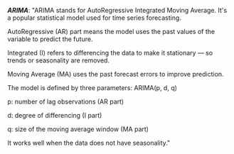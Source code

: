 ***ARIMA***:
"ARIMA stands for AutoRegressive Integrated Moving Average. It's a popular statistical model used for time series forecasting.

AutoRegressive (AR) part means the model uses the past values of the variable to predict the future.

Integrated (I) refers to differencing the data to make it stationary — so trends or seasonality are removed.

Moving Average (MA) uses the past forecast errors to improve prediction.

The model is defined by three parameters: ARIMA(p, d, q)

p: number of lag observations (AR part)

d: degree of differencing (I part)

q: size of the moving average window (MA part)

It works well when the data does not have seasonality."
